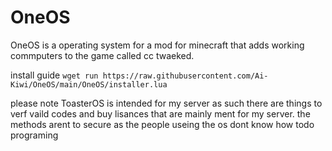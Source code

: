 # OneOS
OneOS is a operating system for a mod for minecraft that adds working commputers to the game called cc twaeked.

install guide
```wget run https://raw.githubusercontent.com/Ai-Kiwi/OneOS/main/OneOS/installer.lua```

please note ToasterOS is intended for my server as such there are things to verf vaild codes and buy lisances that are mainly ment for my server. the methods arent to secure as the people useing the os dont know how todo programing
